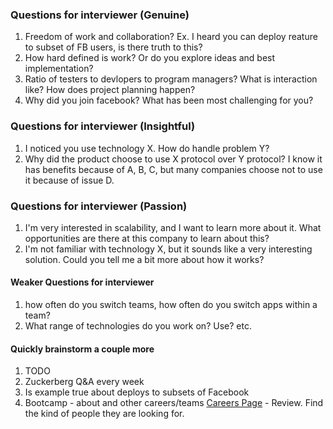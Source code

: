 ### Questions for interviewer (Genuine)
1. Freedom of work and collaboration? Ex. I heard you can deploy reature to subset of FB users, is there truth to this?
2. How hard defined is work? Or do you explore ideas and best implementation?
3. Ratio of testers to devlopers to program managers? What is interaction like? How does project planning happen?
4. Why did you join facebook? What has been most challenging for you?

### Questions for interviewer (Insightful)
1. I noticed you use technology X. How do handle problem Y?
2. Why did the product choose to use X protocol over Y protocol? I know it has benefits because of A, B, C, but many companies choose not to use it because of issue D.

### Questions for interviewer (Passion)
1. I'm very interested in scalability, and I want to learn more about it. What opportunities are there at this company to learn about this?
2. I'm not familiar with technology X, but it sounds like a very interesting solution. Could you tell me a bit more about how it works?

#### Weaker Questions for interviewer
1. how often do you switch teams, how often do you switch apps within a team?
2. What range of technologies do you work on? Use? etc.

#### Quickly brainstorm a couple more
1. TODO
2. Zuckerberg Q&A every week
3. Is example true about deploys to subsets of Facebook
4. Bootcamp - about and other careers/teams [Careers Page](https://www.facebook.com/careers) - Review. Find the kind of people they are looking for.

